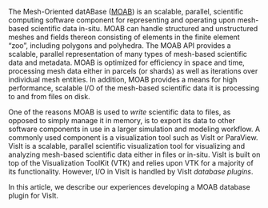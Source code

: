 
The Mesh-Oriented datABase ([MOAB](https://sigma.mcs.anl.gov/moab-library/)) is an scalable, parallel, scientific computing software component for representing and operating upon mesh-based scientific data in-situ.
MOAB can handle structured and unstructured meshes and fields thereon consisting of elements in the finite element “zoo”, including polygons and polyhedra.
The MOAB API provides a scalable, parallel representation of many types of mesh-based scientific data and metadata.
MOAB is optimized for efficiency in space and time, processing mesh data either in parcels (or shards) as well as iterations over individual mesh entities.
In addition, MOAB provides a means for high performance, scalable I/O of the mesh-based scientific data it is processing to and from files on disk.

One of the reasons MOAB is used to *write* scientific data to files, as opposed to simply manage it in memory, is to export its data to other software components in use in a larger simulation and modeling workflow.
A commonly used component is a visualization tool such as VisIt or ParaView.
VisIt is a scalable, parallel scientific visualization tool for visualizing and analyzing mesh-based scientific data either in files or in-situ.
VisIt is built on top of the Visualization ToolKit (VTK) and relies upon VTK for a majority of its functionality.
However, I/O in VisIt is handled by VisIt *database plugins*.

In this article, we describe our experiences developing a MOAB database plugin for VisIt.




